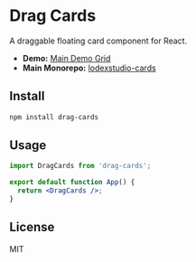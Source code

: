 # Drag Cards

A draggable floating card component for React.

- **Demo:** [Main Demo Grid](https://lodexstudio-cards.vercel.app/)
- **Main Monorepo:** [lodexstudio-cards](https://github.com/lodsa-ntos/lodexstudio-cards)

## Install

```bash
npm install drag-cards
```

## Usage

```jsx
import DragCards from 'drag-cards';

export default function App() {
  return <DragCards />;
}
```

## License
MIT
